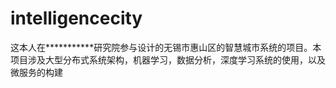 # intelligencecity
这本人在***********研究院参与设计的无锡市惠山区的智慧城市系统的项目。本项目涉及大型分布式系统架构，机器学习，数据分析，深度学习系统的使用，以及微服务的构建 
